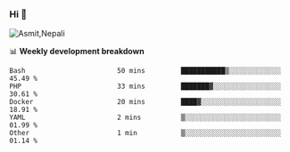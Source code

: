 ### Hi 👋

![Asmit,Nepali](https://media.giphy.com/media/L8K62iTDkzGX6/giphy.gif)
<!--
**asmit99nepali/asmit99nepali** is a ✨ _special_ ✨ repository because its `README.md` (this file) appears on your GitHub profile.

Here are some ideas to get you started:

- 🔭 I’m currently working on ...
- 🌱 I’m currently learning ...
- 👯 I’m looking to collaborate on ...
- 🤔 I’m looking for help with ...
- 💬 Ask me about ...
- 📫 How to reach me: ...
- 😄 Pronouns: ...
- ⚡ Fun fact: ...
-->


📊 **Weekly development breakdown**
<!--START_SECTION:waka-->

```text
Bash                       50 mins         ███████████▒░░░░░░░░░░░░░   45.49 %
PHP                        33 mins         ███████▓░░░░░░░░░░░░░░░░░   30.61 %
Docker                     20 mins         ████▓░░░░░░░░░░░░░░░░░░░░   18.91 %
YAML                       2 mins          ▒░░░░░░░░░░░░░░░░░░░░░░░░   01.99 %
Other                      1 min           ▒░░░░░░░░░░░░░░░░░░░░░░░░   01.14 %
```

<!--END_SECTION:waka-->

